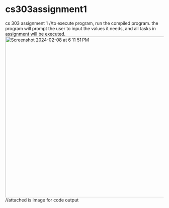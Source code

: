 # cs303assignment1
cs 303 assignment 1
//to execute program, run the compiled program. the program will prompt the user to input the values it needs, and all tasks in assignment will be executed. 
<img width="512" alt="Screenshot 2024-02-08 at 6 11 51 PM" src="https://github.com/madelinebro/cs303assignment1/assets/143641127/cb95a492-7e2c-49ac-a464-c59e7ac150d6">
//attached is image for code output
